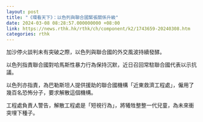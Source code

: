 ```yaml
---
layout: post
title: "《環看天下》：以色列與聯合國緊張關係升級"
date: 2024-03-08 08:28:57.000000000 +08:00
link: https://news.rthk.hk/rthk/ch/component/k2/1743659-20240308.htm
categories: rthk
---
```


加沙停火談判未有突破之際，以色列與聯合國的外交風波持續發酵。

以色列指責聯合國對哈馬斯性暴力行為保持沉默，近日召回常駐聯合國代表以示抗議。

以色列亦指責，為巴勒斯坦人提供援助的聯合國機構「近東救濟工程處」，僱用了幾百名恐怖分子，要求解散這個機構。

工程處負責人警告，解散工程處是「短視行為」，將犧牲整整一代兒童，為未來衝突埋下種子。
